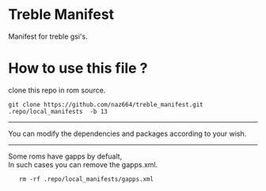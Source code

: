 # Treble Manifest
Manifest for treble gsi's.

#  How to use this file ?

clone this repo in rom source.  
    
    git clone https://github.com/naz664/treble_manifest.git .repo/local_manifests  -b 13
  

------------------------------------------------------

You can modify the dependencies and packages according to your wish.

------------------------------------------------------



Some roms have gapps by defualt,  
In such cases you can remove the gapps.xml.

```
   rm -rf .repo/local_manifests/gapps.xml
```   

